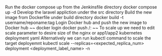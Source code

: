 Run the docker compose up from the Jenkinsfile directory docker compose up -d
Develop the laravel appliction under the src directory
Build the new image from Dockerfile under build directory docker build -t username/reponame:tag
Login Docker hub and push the new image to Docker hub ~~ docker login docker push /: ~~
To scale up we need to edit scale parameter to desire size of the nginx or app1/app2 kubernetes deployment yaml
Alternatively we can run kubectl command to scale the target deployemnt kubectl scale --replicas=<expected_replica_num> deployment <deployment_label_name> -n <namespace>
